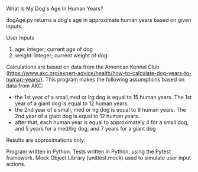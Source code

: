 What Is My Dog's Age In Human Years?

dogAge.py returns a dog's age in approximate human years based on given inputs.

User Inputs
1) age: integer; current age of dog
2) weight: integer; current weight of dog

Calculations are based on data from the American Kennel Club (https://www.akc.org/expert-advice/health/how-to-calculate-dog-years-to-human-years/). This program makes the following assumptions based on data from AKC:

- the 1st year of a small,med or lrg dog is equal to 15 human years. The 1st year of a giant dog is equal to 12 human years.
- the 2nd year of a small, med or lrg dog is equal to 9 human years. The 2nd year of a giant dog is equal to 12 human years.
- after that, each human year is equal to approximately 4 for a small dog, and 5 years for a med/lrg dog, and 7 years for a giant dog

Results are approximations only.

Program written in Python.
Tests written in Python, using the Pytest framework. Mock Object Library (unittest.mock) used to simulate user input actions.
